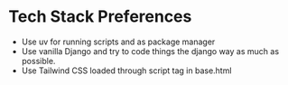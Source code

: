 # Tech Stack Preferences
- Use uv for running scripts and as package manager
- Use vanilla Django and try to code things the django way as much as possible. 
- Use Tailwind CSS loaded through script tag in base.html